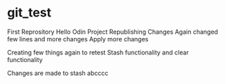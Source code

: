 # git_test
First Reprository 
Hello Odin Project
Republishing Changes
Again changed few lines and more changes
Apply more changes


Creating few things again to retest Stash functionality and clear functionality

Changes are made to stash
abcccc
